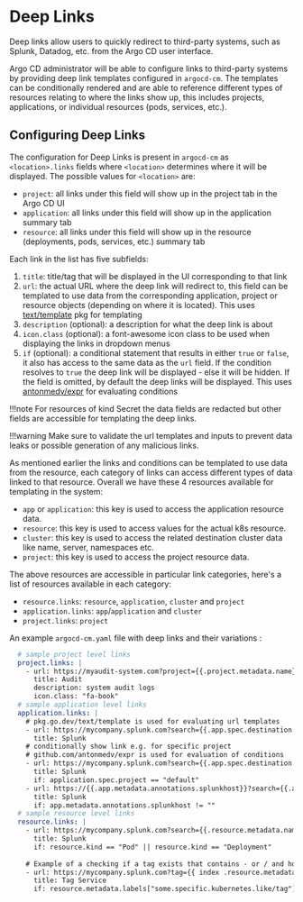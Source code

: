 # Deep Links

Deep links allow users to quickly redirect to third-party systems, such as Splunk, Datadog, etc. from the Argo CD
user interface.

Argo CD administrator will be able to configure links to third-party systems by providing 
deep link templates configured in `argocd-cm`. The templates can be conditionally rendered and are able 
to reference different types of resources relating to where the links show up, this includes projects, applications,
or individual resources (pods, services, etc.).

## Configuring Deep Links

The configuration for Deep Links is present in `argocd-cm` as `<location>.links` fields where 
`<location>` determines where it will be displayed. The possible values for `<location>` are:

- `project`: all links under this field will show up in the project tab in the Argo CD UI
- `application`: all links under this field will show up in the application summary tab
- `resource`: all links under this field will show up in the resource (deployments, pods, services, etc.) summary tab

Each link in the list has five subfields:

1. `title`: title/tag that will be displayed in the UI corresponding to that link
2. `url`: the actual URL where the deep link will redirect to, this field can be templated to use data from the
   corresponding application, project or resource objects (depending on where it is located). This uses [text/template](https://pkg.go.dev/text/template) pkg for templating
3. `description` (optional): a description for what the deep link is about
4. `icon.class` (optional): a font-awesome icon class to be used when displaying the links in dropdown menus
5. `if` (optional): a conditional statement that results in either `true` or `false`, it also has access to the same
   data as the `url` field. If the condition resolves to `true` the deep link will be displayed - else it will be hidden. If
   the field is omitted, by default the deep links will be displayed. This uses [antonmedv/expr](https://github.com/antonmedv/expr/tree/master/docs) for evaluating conditions

!!!note
    For resources of kind Secret the data fields are redacted but other fields are accessible for templating the deep links.

!!!warning
    Make sure to validate the url templates and inputs to prevent data leaks or possible generation of any malicious links.

As mentioned earlier the links and conditions can be templated to use data from the resource, each category of links can access different types of data linked to that resource.
Overall we have these 4 resources available for templating in the system:

- `app` or `application`: this key is used to access the application resource data.
- `resource`: this key is used to access values for the actual k8s resource.
- `cluster`: this key is used to access the related destination cluster data like name, server, namespaces etc.
- `project`: this key is used to access the project resource data.

The above resources are accessible in particular link categories, here's a list of resources available in each category:

- `resource.links`: `resource`, `application`, `cluster` and `project`
- `application.links`: `app`/`application` and `cluster`
- `project.links`: `project`

An example `argocd-cm.yaml` file with deep links and their variations :

```yaml
  # sample project level links
  project.links: |
    - url: https://myaudit-system.com?project={{.project.metadata.name}}
      title: Audit
      description: system audit logs
      icon.class: "fa-book"
  # sample application level links
  application.links: |
    # pkg.go.dev/text/template is used for evaluating url templates
    - url: https://mycompany.splunk.com?search={{.app.spec.destination.namespace}}&env={{.project.metadata.labels.env}}
      title: Splunk
    # conditionally show link e.g. for specific project
    # github.com/antonmedv/expr is used for evaluation of conditions
    - url: https://mycompany.splunk.com?search={{.app.spec.destination.namespace}}
      title: Splunk
      if: application.spec.project == "default"
    - url: https://{{.app.metadata.annotations.splunkhost}}?search={{.app.spec.destination.namespace}}
      title: Splunk
      if: app.metadata.annotations.splunkhost != ""
  # sample resource level links
  resource.links: |
    - url: https://mycompany.splunk.com?search={{.resource.metadata.name}}&env={{.project.metadata.labels.env}}
      title: Splunk
      if: resource.kind == "Pod" || resource.kind == "Deployment"
    
    # Example of a checking if a tag exists that contains - or / and how to alternatively access it
    - url: https://mycompany.splunk.com?tag={{ index .resource.metadata.labels "some.specific.kubernetes.like/tag" }}
      title: Tag Service
      if: resource.metadata.labels["some.specific.kubernetes.like/tag"] != nil && resource.metadata.labels["some.specific.kubernetes.like/tag"] != ""
```
